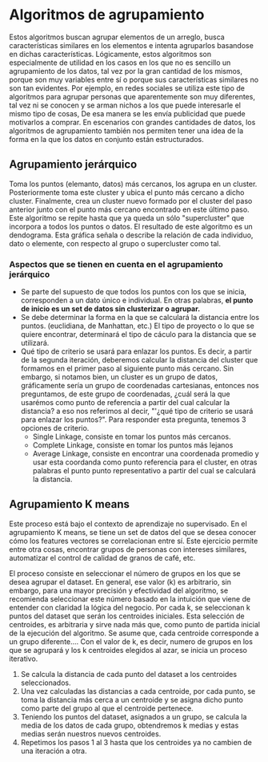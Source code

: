 # Algoritmos de agrupamiento

Estos algoritmos buscan agrupar elementos de un arreglo, busca características similares en los elementos e intenta agruparlos basandose en dichas características.
Lógicamente, estos algoritmos son especialmente de utilidad en los casos en los que no es sencillo un agrupamiento de los datos, tal vez por la gran cantidad de los mismos, porque son muy variables entre sí o porque sus características similares no son tan evidentes.
Por ejemplo, en redes sociales se utiliza este tipo de algoritmos para agrupar personas que aparentemente son muy diferentes, tal vez ni se conocen y se arman nichos a los que puede interesarle el mismo tipo de cosas, De esa manera se les envía publicidad que puede motivarlos a comprar. 
En escenarios con grandes cantidades de datos, los algoritmos de agrupamiento también nos permiten tener una idea de la forma en la que los datos en conjunto están estructurados.
## Agrupamiento jerárquico
Toma los puntos (elemanto, datos) más cercanos, los agrupa en un cluster. Posteriormente toma este cluster y ubica el punto más cercano a dicho cluster. Finalmente, crea un cluster nuevo formado por el cluster del paso anterior junto con el punto más cercano encontrado en este último paso. Este algoritmo se repite hasta que ya queda un sólo "supercluster" que incorpora a todos los puntos o datos.
El resultado de este algoritmo es un dendograma. Esta gráfica señala o describe la relación de cada individuo, dato o elemente, con respecto al grupo o supercluster como tal.

### Aspectos que se tienen en cuenta en el agrupamiento jerárquico

 - Se parte del supuesto de que todos los puntos con los que se inicia, corresponden a un dato único e individual. En otras palabras, **el punto de inicio es un set de datos sin clusterizar o agrupar.**
 - Se debe determinar la forma en la que se calculará la distancia entre los puntos. (euclidiana, de Manhattan, etc.) El tipo de proyecto o lo que se quiere encontrar, determinará el tipo de cáculo para la distancia que se utilizará.
 - Qué tipo de criterio se usará para enlazar los puntos. Es decir, a partir de la segunda iteración, deberemos calcular la distancia del cluster que formamos en el primer paso al siguiente punto más cercano. Sin embargo, si notamos bien, un cluster es un grupo de datos, gráficamente sería un grupo de coordenadas cartesianas, entonces nos preguntamos, de este grupo de coordenadas, ¿cuál será la que usarémos como punto de referencia a partir del cual calcular la distancia? a eso nos referimos al decir, "'¿qué tipo de criterio se usará para enlazar los puntos?". Para responder esta pregunta, tenemos 3 opciones de criterio.
	 - Single Linkage, consiste en tomar los puntos más cercanos.
	 - Complete Linkage, consiste en tomar los puntos más lejanos
	 - Average Linkage, consiste en encontrar una coordenada promedio y usar esta coordanda como punto referencia para el cluster, en otras palabras el punto punto representativo a partir del cual se calculará la distancia.

## Agrupamiento K means
Este proceso está bajo el contexto de aprendizaje no supervisado. En el agrupamiento K means, se tiene un set de datos del que se desea conocer cómo los features vectores se correlacionan entre sí. Este ejercicio permite entre otra cosas, encontrar grupos de personas con intereses similares, automatizar el control de calidad de granos de café, etc.

El proceso consiste en seleccionar el número de grupos en los que se desea agrupar el dataset. En general, ese valor (k) es arbitrario, sin embargo, para una mayor precisión y efectividad del algoritmo, se recomienda seleccionar este número basado en la intuición que viene de entender con claridad la lógica del negocio.
Por cada k, se seleccionan k puntos del dataset que serán los centroides iniciales. Esta selección de centroides, es arbitraria y sirve nada más que, como punto de partida inicial de la ejecución del algoritmo. Se asume que, cada centroide corresponde a un grupo diferente....
Con el valor de k, es decir,  numero de grupos en los que se agrupará y los k centroides elegidos al azar, se inicia un proceso iterativo. 

 1. Se calcula la distancia de cada punto del dataset a los centroides seleccionados.
 2. Una vez calculadas las distancias a cada centroide, por cada punto, se toma la distancia más cerca  a un centroide y se asigna dicho punto como parte del grupo al que el centroide pertenece.
 3. Teniendo los puntos del dataset, asignados a un grupo, se calcula la media de los datos de cada grupo, obtendremos k medias y estas medias serán nuestros nuevos centroides.
 4. Repetimos los pasos 1 al 3 hasta que los centroides ya no cambien de una iteración a otra.
<!--stackedit_data:
eyJoaXN0b3J5IjpbLTExNjQyNjY1MzUsLTU3MDEzMDg4Myw5ND
I2NDk5MDYsNzM3NjM0ODMxXX0=
-->